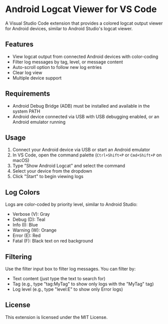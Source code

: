 # Android Logcat Viewer for VS Code

A Visual Studio Code extension that provides a colored logcat output viewer for Android devices, similar to Android Studio's logcat viewer.

## Features

- View logcat output from connected Android devices with color-coding
- Filter log messages by tag, level, or message content
- Auto-scroll option to follow new log entries
- Clear log view
- Multiple device support

## Requirements

- Android Debug Bridge (ADB) must be installed and available in the system PATH
- Android device connected via USB with USB debugging enabled, or an Android emulator running

## Usage

1. Connect your Android device via USB or start an Android emulator
2. In VS Code, open the command palette (`Ctrl+Shift+P` or `Cmd+Shift+P` on macOS)
3. Type "Show Android Logcat" and select the command
4. Select your device from the dropdown
5. Click "Start" to begin viewing logs

## Log Colors

Logs are color-coded by priority level, similar to Android Studio:
- Verbose (V): Gray
- Debug (D): Teal
- Info (I): Blue
- Warning (W): Orange
- Error (E): Red
- Fatal (F): Black text on red background

## Filtering

Use the filter input box to filter log messages. You can filter by:
- Text content (just type the text to search for)
- Tag (e.g., type "tag:MyTag" to show only logs with the "MyTag" tag)
- Log level (e.g., type "level:E" to show only Error logs)

## License

This extension is licensed under the MIT License.
